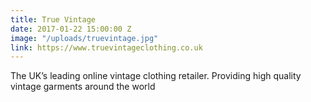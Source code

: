 ```yaml
---
title: True Vintage
date: 2017-01-22 15:00:00 Z
image: "/uploads/truevintage.jpg"
link: https://www.truevintageclothing.co.uk
---
```


The UK’s leading online vintage clothing retailer. Providing high quality vintage garments around the world